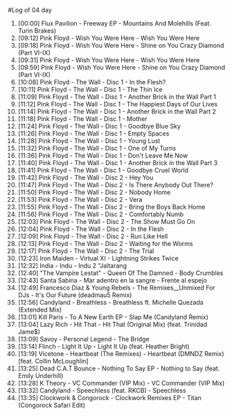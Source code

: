 #Log of 04 day

1. [00:00] Flux Pavilion - Freeway EP - Mountains And Molehills (Feat. Turin Brakes)
1. [09:12] Pink Floyd - Wish You Were Here - Wish You Were Here
1. [09:18] Pink Floyd - Wish You Were Here - Shine on You Crazy Diamond (Part VI-IX)
1. [09:31] Pink Floyd - Wish You Were Here - Wish You Were Here
1. [09:59] Pink Floyd - Wish You Were Here - Shine on You Crazy Diamond (Part VI-IX)
1. [10:08] Pink Floyd - The Wall - Disc 1 - In the Flesh?
1. [10:11] Pink Floyd - The Wall - Disc 1 - The Thin Ice
1. [11:09] Pink Floyd - The Wall - Disc 1 - Another Brick in the Wall Part 1
1. [11:12] Pink Floyd - The Wall - Disc 1 - The Happiest Days of Our Lives
1. [11:14] Pink Floyd - The Wall - Disc 1 - Another Brick in the Wall Part 2
1. [11:18] Pink Floyd - The Wall - Disc 1 - Mother
1. [11:24] Pink Floyd - The Wall - Disc 1 - Goodbye Blue Sky
1. [11:26] Pink Floyd - The Wall - Disc 1 - Empty Spaces
1. [11:28] Pink Floyd - The Wall - Disc 1 - Young Lust
1. [11:32] Pink Floyd - The Wall - Disc 1 - One of My Turns
1. [11:36] Pink Floyd - The Wall - Disc 1 - Don't Leave Me Now
1. [11:40] Pink Floyd - The Wall - Disc 1 - Another Brick in the Wall Part 3
1. [11:41] Pink Floyd - The Wall - Disc 1 - Goodbye Cruel World
1. [11:42] Pink Floyd - The Wall - Disc 2 - Hey You
1. [11:47] Pink Floyd - The Wall - Disc 2 - Is There Anybody Out There?
1. [11:50] Pink Floyd - The Wall - Disc 2 - Nobody Home
1. [11:53] Pink Floyd - The Wall - Disc 2 - Vera
1. [11:55] Pink Floyd - The Wall - Disc 2 - Bring the Boys Back Home
1. [11:56] Pink Floyd - The Wall - Disc 2 - Comfortably Numb
1. [12:03] Pink Floyd - The Wall - Disc 2 - The Show Must Go On
1. [12:04] Pink Floyd - The Wall - Disc 2 - In the Flesh
1. [12:09] Pink Floyd - The Wall - Disc 2 - Run Like Hell
1. [12:13] Pink Floyd - The Wall - Disc 2 - Waiting for the Worms
1. [12:17] Pink Floyd - The Wall - Disc 2 - The Trial
1. [12:23] Iron Maiden - Virtual XI - Lightning Strikes Twice
1. [12:32] India - Indu - Indu 2 "Jaltarang
1. [12:40] "The Vampire Lestat" - Queen Of The Damned - Body Crumbles
1. [12:43] Santa Sabina - Mar adentro en la sangre - Frente al espejo
1. [12:49] Francesco Diaz & Young Rebels - The Remixes__Unmixed For DJs - It's Our Future (deadmau5 Remix)
1. [12:56] Candyland - Breathless - Breathless ft. Michelle Quezada (Extended Mix)
1. [13:01] Kill Paris - To A New Earth EP - Slap Me (Candyland Remix)
1. [13:04] Lazy Rich - Hit That - Hit That (Original Mix) (feat. Trinidad Jame$)
1. [13:09] Savoy - Personal Legend - The Bridge
1. [13:14] Flinch - Light It Up - Light It Up (feat. Heather Bright)
1. [13:19] Vicetone - Heartbeat (The Remixes) - Heartbeat (DMNDZ Remix) [feat. Collin McLoughlin]
1. [13:25] Dead C.A.T Bounce - Nothing To Say EP - Nothing to Say (feat. Emily Underhill)
1. [13:28] K Theory - VC Commander (VIP Mix) - VC Commander (VIP Mix)
1. [13:32] Candyland - Speechless (feat. RKCB) - Speechless
1. [13:35] Clockwork & Congorock - Clockwork Remixes EP - Titan (Congorock Safari Edit)
